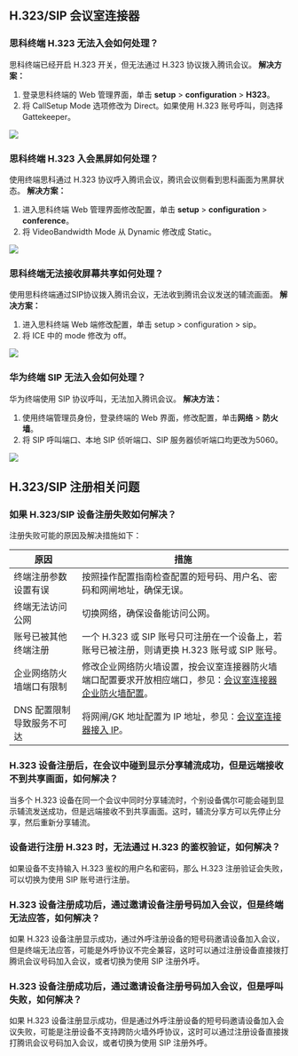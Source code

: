 ## H.323/SIP 会议室连接器

### 思科终端 H.323 无法入会如何处理？
思科终端已经开启 H.323 开关，但无法通过 H.323 协议拨入腾讯会议。
**解决方案：**
1. 登录思科终端的 Web 管理界面，单击 **setup** > **configuration** > **H323**。
2. 将 CallSetup Mode 选项修改为 Direct。如果使用 H.323 账号呼叫，则选择 Gattekeeper。

![](https://qcloudimg.tencent-cloud.cn/raw/eaddf668a8ca5102a3c2959cae007523.png)

### 思科终端 H.323 入会黑屏如何处理？
使用终端思科通过 H.323 协议呼入腾讯会议，腾讯会议侧看到思科画面为黑屏状态。
**解决方案：**
1. 进入思科终端 Web 管理界面修改配置，单击 **setup** > **configuration** > **conference**。
2. 将 VideoBandwidth Mode 从 Dynamic 修改成 Static。

![](https://qcloudimg.tencent-cloud.cn/raw/866afe4dd0c3dd7acb6e7a6ae8a5bf40.png)

### 思科终端无法接收屏幕共享如何处理？
使用思科终端通过SIP协议拨入腾讯会议，无法收到腾讯会议发送的辅流画面。
**解决方案：**
1. 进入思科终端 Web 端修改配置，单击 setup > configuration > sip。
2. 将 ICE 中的 mode 修改为 off。

![](https://qcloudimg.tencent-cloud.cn/raw/0e259c64bf20fd6a0880331bf2a18ee4.png)

### 华为终端 SIP 无法入会如何处理？
华为终端使用 SIP 协议呼叫，无法加入腾讯会议。
**解决方法：**
1. 使用终端管理员身份，登录终端的 Web 界面，修改配置，单击**网络** > **防火墙**。
2. 将 SIP 呼叫端口、本地 SIP 侦听端口、SIP 服务器侦听端口均更改为5060。

![](https://qcloudimg.tencent-cloud.cn/raw/55e498eacb3849902669bc43448cf6c7.png)


## H.323/SIP 注册相关问题
### 如果 H.323/SIP 设备注册失败如何解决？
注册失败可能的原因及解决措施如下：

| 原因 | 措施 | 
|---------|---------|
|终端注册参数设置有误	|按照操作配置指南检查配置的短号码、用户名、密码和网闸地址，确保无误。|
|终端无法访问公网	|切换网络，确保设备能访问公网。|
|账号已被其他终端注册|	一个 H.323 或 SIP 账号只可注册在一个设备上，若账号已被注册，则请更换 H.323 账号或 SIP 账号。|
|企业网络防火墙端口有限制|	修改企业网络防火墙设置，按会议室连接器防火墙端口配置要求开放相应端口，参见：[会议室连接器企业防火墙配置](https://tcloud.tencent.com/document/product/1095/50052)。|
|DNS 配置限制导致服务不可达	|将网闸/GK 地址配置为 IP 地址，参见：[会议室连接器接入 IP](https://cloud.tencent.com/document/product/1095/89867)。|

### H.323 设备注册后，在会议中碰到显示分享辅流成功，但是远端接收不到共享画面，如何解决？
当多个 H.323 设备在同一个会议中同时分享辅流时，个别设备偶尔可能会碰到显示辅流发送成功，但是远端接收不到共享画面。这时，辅流分享方可以先停止分享，然后重新分享辅流。

### 设备进行注册 H.323 时，无法通过 H.323 的鉴权验证，如何解决？
如果设备不支持输入 H.323 鉴权的用户名和密码，那么 H.323 注册验证会失败，可以切换为使用 SIP 账号进行注册。

### H.323 设备注册成功后，通过邀请设备注册号码加入会议，但是终端无法应答，如何解决？
如果 H.323 设备注册显示成功，通过外呼注册设备的短号码邀请设备加入会议，但是终端无法应答，可能是外呼协议不完全兼容，这时可以通过注册设备直接拨打腾讯会议号码加入会议，或者切换为使用 SIP 注册外呼。

### H.323 设备注册成功后，通过邀请设备注册号码加入会议，但是呼叫失败，如何解决？
如果 H.323 设备注册显示成功，但是通过外呼注册设备的短号码邀请设备加入会议失败，可能是注册设备不支持跨防火墙外呼协议，这时可以通过注册设备直接拨打腾讯会议号码加入会议，或者切换为使用 SIP 注册外呼。
